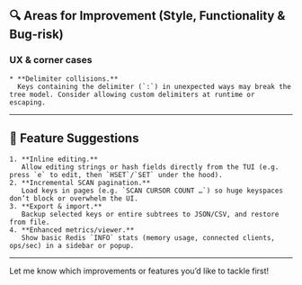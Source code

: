 ## 🔍 Areas for Improvement (Style, Functionality & Bug-risk)




### UX & corner cases

    * **Delimiter collisions.**
      Keys containing the delimiter (`:`) in unexpected ways may break the tree model. Consider allowing custom delimiters at runtime or escaping.
--------------------------------------------------------------------------------------------------------------

## 🚀 Feature Suggestions

    1. **Inline editing.**
       Allow editing strings or hash fields directly from the TUI (e.g. press `e` to edit, then `HSET`/`SET` under the hood).
    2. **Incremental SCAN pagination.**
       Load keys in pages (e.g. `SCAN CURSOR COUNT …`) so huge keyspaces don’t block or overwhelm the UI.
    3. **Export & import.**
       Backup selected keys or entire subtrees to JSON/CSV, and restore from file.
    4. **Enhanced metrics/viewer.**
       Show basic Redis `INFO` stats (memory usage, connected clients, ops/sec) in a sidebar or popup.

--------------------------------------------------------------------------------------------------------------

Let me know which improvements or features you’d like to tackle first!
